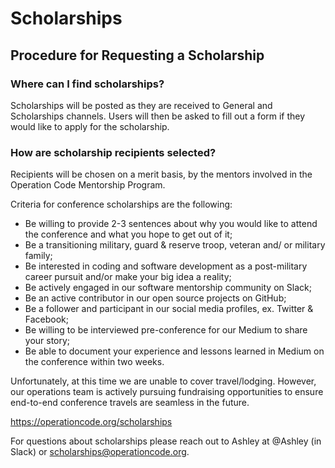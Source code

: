 # Scholarships

## Procedure for Requesting a Scholarship

### Where can I find scholarships?

Scholarships will be posted as they are received to General and Scholarships channels. Users will then be asked to fill out a form if they would like to apply for the scholarship.

### How are scholarship recipients selected?

Recipients will be chosen on a merit basis, by the mentors involved in the Operation Code Mentorship Program. 

Criteria for conference scholarships are the following: 
* Be willing to provide 2-3 sentences about why you would like to attend the conference and what you hope to get out of it; 
* Be a transitioning military, guard & reserve troop, veteran and/ or military family; 
* Be interested in coding and software development as a post-military career pursuit and/or make your big idea a reality; 
* Be actively engaged in our software mentorship community on Slack; 
* Be an active contributor in our open source projects on GitHub; 
* Be a follower and participant in our social media profiles, ex. Twitter & Facebook; 
* Be willing to be interviewed pre-conference for our Medium to share your story; 
* Be able to document your experience and lessons learned in Medium on the conference within two weeks.

Unfortunately, at this time we are unable to cover travel/lodging. However, our operations team is actively pursuing fundraising opportunities to ensure end-to-end conference travels are seamless in the future. 

https://operationcode.org/scholarships 

For questions about scholarships please reach out to Ashley at @Ashley (in Slack) or scholarships@operationcode.org.